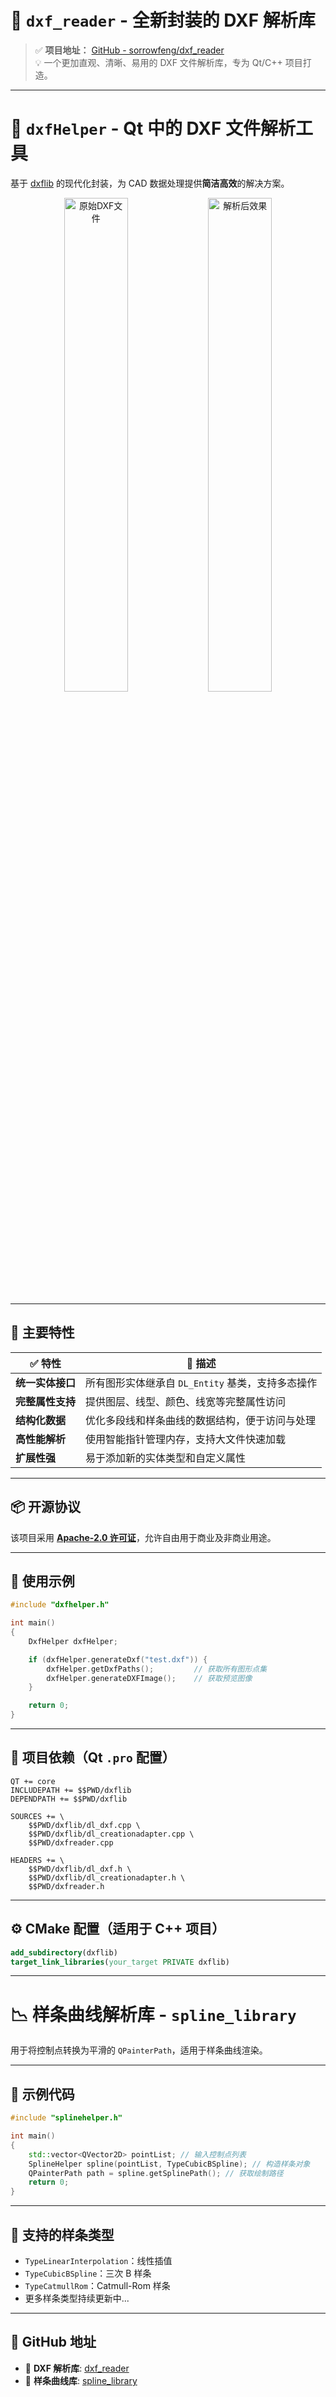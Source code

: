 # 📐 `dxf_reader` - 全新封装的 DXF 解析库

> ✅ **项目地址：** [GitHub - sorrowfeng/dxf_reader](https://github.com/sorrowfeng/dxf_reader)  
> 💡 一个更加直观、清晰、易用的 DXF 文件解析库，专为 Qt/C++ 项目打造。

---

# 📐 `dxfHelper` - Qt 中的 DXF 文件解析工具

基于 [dxflib](https://github.com/sorrowfeng/dxf_reader) 的现代化封装，为 CAD 数据处理提供**简洁高效**的解决方案。

<div align="center">
  <img src="https://img-blog.csdnimg.cn/direct/37826cdb9fc141a1b3b2803be55ca081.png" width="45%" alt="原始DXF文件"/>
  <img src="https://img-blog.csdnimg.cn/direct/1512fb7adeb54fb59682212b0a2b3c7d.png" width="45%" alt="解析后效果"/>
</div>

---

## 🔧 主要特性

| ✅ 特性 | 📝 描述 |
|--------|---------|
| **统一实体接口** | 所有图形实体继承自 `DL_Entity` 基类，支持多态操作 |
| **完整属性支持** | 提供图层、线型、颜色、线宽等完整属性访问 |
| **结构化数据** | 优化多段线和样条曲线的数据结构，便于访问与处理 |
| **高性能解析** | 使用智能指针管理内存，支持大文件快速加载 |
| **扩展性强** | 易于添加新的实体类型和自定义属性 |

---

## 📦 开源协议

该项目采用 **[Apache-2.0 许可证](https://opensource.org/licenses/Apache-2.0)**，允许自由用于商业及非商业用途。

---

## 🚀 使用示例

```cpp
#include "dxfhelper.h"

int main()
{
    DxfHelper dxfHelper;

    if (dxfHelper.generateDxf("test.dxf")) {
        dxfHelper.getDxfPaths();         // 获取所有图形点集
        dxfHelper.generateDXFImage();    // 获取预览图像
    }

    return 0;
}
```

---

## 📁 项目依赖（Qt `.pro` 配置）

```qmake
QT += core
INCLUDEPATH += $$PWD/dxflib
DEPENDPATH += $$PWD/dxflib

SOURCES += \
    $$PWD/dxflib/dl_dxf.cpp \
    $$PWD/dxflib/dl_creationadapter.cpp \
    $$PWD/dxfreader.cpp

HEADERS += \
    $$PWD/dxflib/dl_dxf.h \
    $$PWD/dxflib/dl_creationadapter.h \
    $$PWD/dxfreader.h
```

---

## ⚙️ CMake 配置（适用于 C++ 项目）

```cmake
add_subdirectory(dxflib)
target_link_libraries(your_target PRIVATE dxflib)
```

---

# 📉 样条曲线解析库 - `spline_library`

用于将控制点转换为平滑的 `QPainterPath`，适用于样条曲线渲染。

---

## 🧱 示例代码

```cpp
#include "splinehelper.h"

int main()
{
    std::vector<QVector2D> pointList; // 输入控制点列表
    SplineHelper spline(pointList, TypeCubicBSpline); // 构造样条对象
    QPainterPath path = spline.getSplinePath(); // 获取绘制路径
    return 0;
}
```

---

## 📌 支持的样条类型

- `TypeLinearInterpolation`：线性插值
- `TypeCubicBSpline`：三次 B 样条
- `TypeCatmullRom`：Catmull-Rom 样条
- 更多样条类型持续更新中...

---

## 📎 GitHub 地址

- 📂 **DXF 解析库**: [dxf_reader](https://github.com/sorrowfeng/dxf_reader)
- 📂 **样条曲线库**: [spline_library](https://github.com/sorrowfeng/spline_library)
